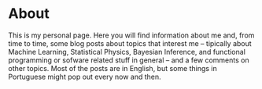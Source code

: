 # About

This is my personal page. Here you will find information about me and, from time to time, some blog posts about topics that interest me – tipically about Machine Learning, Statistical Physics, Bayesian Inference, and functional programming or sofware related stuff in general – and a few comments on other topics. Most of the posts are in English, but some things in Portuguese might pop out every now and then.

